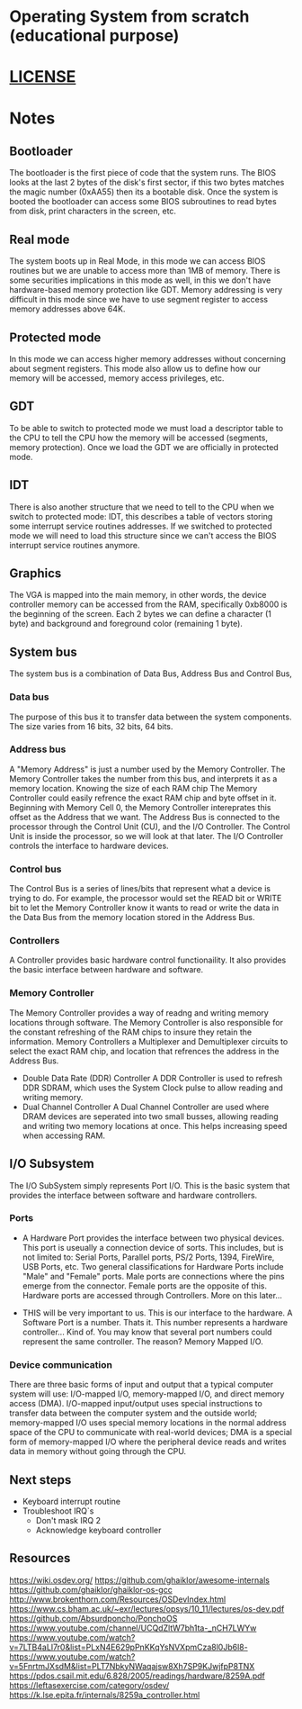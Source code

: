 # Operating System from scratch (educational purpose)

# [LICENSE](LICENSE)

# Notes

## Bootloader

The bootloader is the first piece of code that the system runs.
The BIOS looks at the last 2 bytes of the disk's first sector,
if this two bytes matches the magic number (0xAA55) then its
a bootable disk. Once the system is booted the bootloader can
access some BIOS subroutines to read bytes from disk, print
characters in the screen, etc.

## Real mode

The system boots up in Real Mode, in this mode we can access BIOS
routines but we are unable to access more than 1MB of memory. There
is some securities implications in this mode as well, in this we don't
have hardware-based memory protection like GDT. Memory addressing is very
difficult in this mode since we have to use segment register to access
memory addresses above 64K.

## Protected mode

In this mode we can access higher memory addresses without concerning about
segment registers. This mode also allow us to define how our memory will be
accessed, memory access privileges, etc.

## GDT

To be able to switch to protected mode we must load a descriptor table to the CPU
to tell the CPU how the memory will be accessed (segments, memory protection). Once
we load the GDT we are officially in protected mode.

## IDT

There is also another structure that we need to tell to the CPU when we switch to protected
mode: IDT, this describes a table of vectors storing some interrupt service routines addresses.
If we switched to protected mode we will need to load this structure since we can't access the
BIOS interrupt service routines anymore.

## Graphics

The VGA is mapped into the main memory, in other words, the device controller memory can be accessed
from the RAM, specifically 0xb8000 is the beginning of the screen. Each 2 bytes we can define a
character (1 byte) and background and foreground color (remaining 1 byte).

## System bus

The system bus is a combination of Data Bus, Address Bus and Control Bus,

### Data bus

The purpose of this bus it to transfer data between the system components.
The size varies from 16 bits, 32 bits, 64 bits.

### Address bus

A "Memory Address" is just a number used by the Memory Controller.
The Memory Controller takes the number from this bus, and interprets it as a memory location.
Knowing the size of each RAM chip The Memory Controller could easily
refrence the exact RAM chip and byte offset in it. Beginning with Memory Cell 0, the Memory
Controller intereprates this offset as the Address that we want.
The Address Bus is connected to the processor through the Control Unit (CU), and the I/O Controller. The Control Unit is inside the processor, so we will look at that later. The I/O Controller controls the interface to hardware devices.

### Control bus

The Control Bus is a series of lines/bits that represent what a device is trying to do. For example, the processor would set the READ bit or WRITE bit to let the Memory Controller know it wants to read or write the data in the Data Bus from the memory location stored in the Address Bus.

### Controllers

A Controller provides basic hardware control functionaility. It also provides the basic interface between hardware and software.

### Memory Controller

The Memory Controller provides a way of readng and writing memory locations through software. The Memory Controller is also responsible for the constant refreshing of the RAM chips to insure they retain the information.
Memory Controllers a Multiplexer and Demultiplexer circuits to select the exact RAM chip, and location that refrences the address in the Address Bus.

- Double Data Rate (DDR) Controller
  A DDR Controller is used to refresh DDR SDRAM, which uses the System Clock pulse to allow reading and writing memory.
- Dual Channel Controller
  A Dual Channel Controller are used where DRAM devices are seperated into two small busses, allowing reading and writing two memory locations at once. This helps increasing speed when accessing RAM.

## I/O Subsystem

The I/O SubSystem simply represents Port I/O. This is the basic system that provides the interface between software and hardware controllers.

### Ports

- A Hardware Port provides the interface between two physical devices. This port is useually a connection device of sorts. This includes, but is not limited to: Serial Ports, Parallel ports, PS/2 Ports, 1394, FireWire, USB Ports, etc.
  Two general classifications for Hardware Ports include "Male" and "Female" ports. Male ports are connections where the pins emerge from the connector. Female ports are the opposite of this. Hardware ports are accessed through Controllers. More on this later...

- THIS will be very important to us. This is our interface to the hardware. A Software Port is a number. Thats it. This number represents a hardware controller... Kind of. You may know that several port numbers could represent the same controller. The reason? Memory Mapped I/O.

### Device communication

There are three basic forms of input and output that a typical computer system will use: I/O-mapped I/O, memory-mapped I/O, and direct memory access (DMA). I/O-mapped input/output uses special instructions to transfer data between the computer system and the outside world; memory-mapped I/O uses special memory locations in the normal address space of the CPU to communicate with real-world devices; DMA is a special form of memory-mapped I/O where the peripheral device reads and writes data in memory without going through the CPU.

## Next steps

- Keyboard interrupt routine
- Troubleshoot IRQ`s
  - Don't mask IRQ 2
  - Acknowledge keyboard controller

## Resources

https://wiki.osdev.org/
https://github.com/ghaiklor/awesome-internals
https://github.com/ghaiklor/ghaiklor-os-gcc
http://www.brokenthorn.com/Resources/OSDevIndex.html
https://www.cs.bham.ac.uk/~exr/lectures/opsys/10_11/lectures/os-dev.pdf
https://github.com/Absurdponcho/PonchoOS
https://www.youtube.com/channel/UCQdZltW7bh1ta-_nCH7LWYw
https://www.youtube.com/watch?v=7LTB4aLI7r0&list=PLxN4E629pPnKKqYsNVXpmCza8l0Jb6l8-
https://www.youtube.com/watch?v=5FnrtmJXsdM&list=PLT7NbkyNWaqajsw8Xh7SP9KJwjfpP8TNX
https://pdos.csail.mit.edu/6.828/2005/readings/hardware/8259A.pdf
https://leftasexercise.com/category/osdev/
https://k.lse.epita.fr/internals/8259a_controller.html
